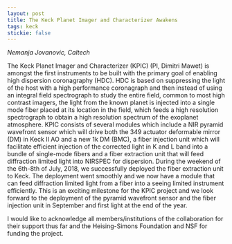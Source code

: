 ```yaml
---
layout: post
title: The Keck Planet Imager and Characterizer Awakens
tags: keck
stickie: false
---
```

*Nemanja Jovanovic, Caltech*

The Keck Planet Imager and Characterizer (KPIC) (PI, Dimitri Mawet) is amongst the first instruments to be built with the primary goal of enabling high dispersion coronagraphy (HDC). HDC is based on suppressing the light of the host with a high performance coronagraph and then instead of using an integral field spectrograph to study the entire field, common to most high contrast imagers, the light from the known planet is injected into a single mode fiber placed at its location in the field, which feeds a high resolution spectrograph to obtain a high resolution spectrum of the exoplanet atmosphere.
KPIC consists of several modules which include a NIR pyramid wavefront sensor which will drive both the 349 actuator deformable mirror (DM) in Keck II AO and a new 1k DM (BMC), a fiber injection unit which will facilitate efficient injection of the corrected light in K and L band into a bundle of single-mode fibers and a fiber extraction unit that will feed diffraction limited light into NIRSPEC for dispersion.
During the weekend of the 6th-8th of July, 2018, we successfully deployed the fiber extraction unit to Keck. The deployment went smoothly and we now have a module that can feed diffraction limited light from a fiber into a seeing limited instrument efficiently. This is an exciting milestone for the KPIC project and we look forward to the deployment of the pyramid wavefront sensor and the fiber injection unit in September and first light at the end of the year. 

I would like to acknowledge all members/institutions of the collaboration for their support thus far and the Heising-Simons Foundation and NSF for funding the project. 
